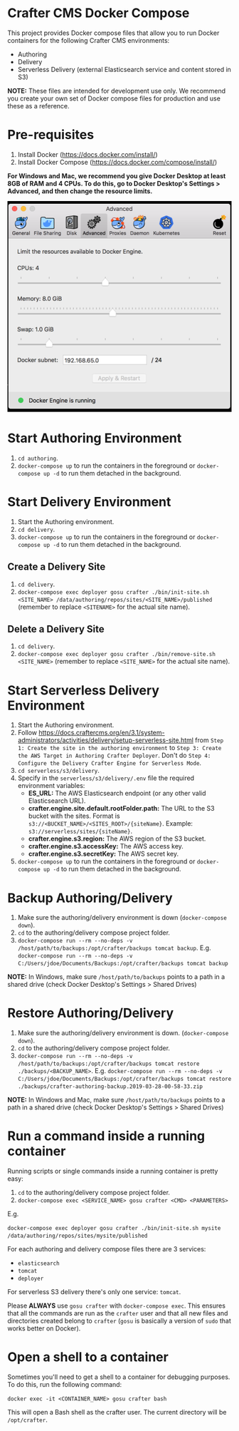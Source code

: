 # Crafter CMS Docker Compose

This project provides Docker compose files that allow you to run Docker containers for the following Crafter CMS 
environments:

* Authoring
* Delivery
* Serverless Delivery (external Elasticsearch service and content stored in S3)

**NOTE:** These files are intended for development use only. We recommend you create your own set of Docker compose
files for production and use these as a reference.

# Pre-requisites

1. Install Docker (https://docs.docker.com/install/)
2. Install Docker Compose (https://docs.docker.com/compose/install/)

**For Windows and Mac, we recommend you give Docker Desktop at least 8GB of RAM and 4 CPUs. To do this, go to Docker 
Desktop's Settings > Advanced, and then change the resource limits.**

![Docker Advanced Settings](docker-advanced-settings.png)

# Start Authoring Environment

1. `cd authoring`.
2. `docker-compose up` to run the containers in the foreground or `docker-compose up -d` to run them detached in the 
background.

# Start Delivery Environment

1. Start the Authoring environment.
2. `cd delivery`.
3. `docker-compose up` to run the containers in the foreground or `docker-compose up -d` to run them detached in the 
background.

## Create a Delivery Site

1. `cd delivery`.
2. `docker-compose exec deployer gosu crafter ./bin/init-site.sh <SITE_NAME> /data/authoring/repos/sites/<SITE_NAME>/published` 
(remember to replace `<SITENAME>` for the actual site name).

## Delete a Delivery Site

1. `cd delivery`.
2. `docker-compose exec deployer gosu crafter ./bin/remove-site.sh <SITE_NAME>` (remember to replace `<SITE_NAME>` for 
the actual site name).

# Start Serverless Delivery Environment

1. Start the Authoring environment.
2. Follow https://docs.craftercms.org/en/3.1/system-administrators/activities/delivery/setup-serverless-site.html from
`Step 1: Create the site in the authoring environment` to `Step 3: Create the AWS Target in Authoring Crafter Deployer`.
Don't do `Step 4: Configure the Delivery Crafter Engine for Serverless Mode`.
3. `cd serverless/s3/delivery`.
4. Specify in the `serverless/s3/delivery/.env` file the required environment variables: 
   - **ES_URL:** The AWS Elasticsearch endpoint (or any other valid Elasticsearch URL).
   - **crafter.engine.site.default.rootFolder.path:** The URL to the S3 bucket with the sites. Format is 
     `s3://<BUCKET_NAME>/<SITES_ROOT>/{siteName}`. Example: `s3://serverless/sites/{siteName}`.
   - **crafter.engine.s3.region:** The AWS region of the S3 bucket.
   - **crafter.engine.s3.accessKey:** The AWS access key.
   - **crafter.engine.s3.secretKey:** The AWS secret key.
5. `docker-compose up` to run the containers in the foreground or `docker-compose up -d` to run them detached in the 
background.

# Backup Authoring/Delivery

1. Make sure the authoring/delivery environment is down (`docker-compose down`).
2. `cd` to the authoring/delivery compose project folder.
3. `docker-compose run --rm --no-deps -v /host/path/to/backups:/opt/crafter/backups tomcat backup`. E.g.
`docker-compose run --rm --no-deps -v C:/Users/jdoe/Documents/Backups:/opt/crafter/backups tomcat backup`

**NOTE:** In Windows, make sure `/host/path/to/backups` points to a path in a shared drive (check Docker Desktop's 
Settings > Shared Drives)

# Restore Authoring/Delivery

1. Make sure the authoring/delivery environment is down. (`docker-compose down`).
2. `cd` to the authoring/delivery compose project folder.
3. `docker-compose run --rm --no-deps -v /host/path/to/backups:/opt/crafter/backups tomcat restore ./backups/<BACKUP_NAME>`.
E.g. `docker-compose run --rm --no-deps -v C:/Users/jdoe/Documents/Backups:/opt/crafter/backups tomcat restore ./backups/crafter-authoring-backup.2019-03-28-00-58-33.zip`

**NOTE:** In Windows and Mac, make sure `/host/path/to/backups` points to a path in a shared drive (check Docker 
Desktop's Settings > Shared Drives)

# Run a command inside a running container

Running scripts or single commands inside a running container is pretty easy:

1. `cd` to the authoring/delivery compose project folder.
2. `docker-compose exec <SERVICE_NAME> gosu crafter <CMD> <PARAMETERS>`

E.g.

`docker-compose exec deployer gosu crafter ./bin/init-site.sh mysite /data/authoring/repos/sites/mysite/published`

For each authoring and delivery compose files there are 3 services:

- `elasticsearch`
- `tomcat`
- `deployer`

For serverless S3 delivery there's only one service: `tomcat`.

Please **ALWAYS** use `gosu crafter` with `docker-compose exec`. This ensures that all the commands are run as the 
`crafter` user and that all new files and directories created belong to `crafter` (`gosu` is basically a version
of `sudo` that works better on Docker).

# Open a shell to a container

Sometimes you'll need to get a shell to a container for debugging purposes. To do this, run the following command:

`docker exec -it <CONTAINER_NAME> gosu crafter bash`

This will open a Bash shell as the crafter user. The current directory will be `/opt/crafter`.
